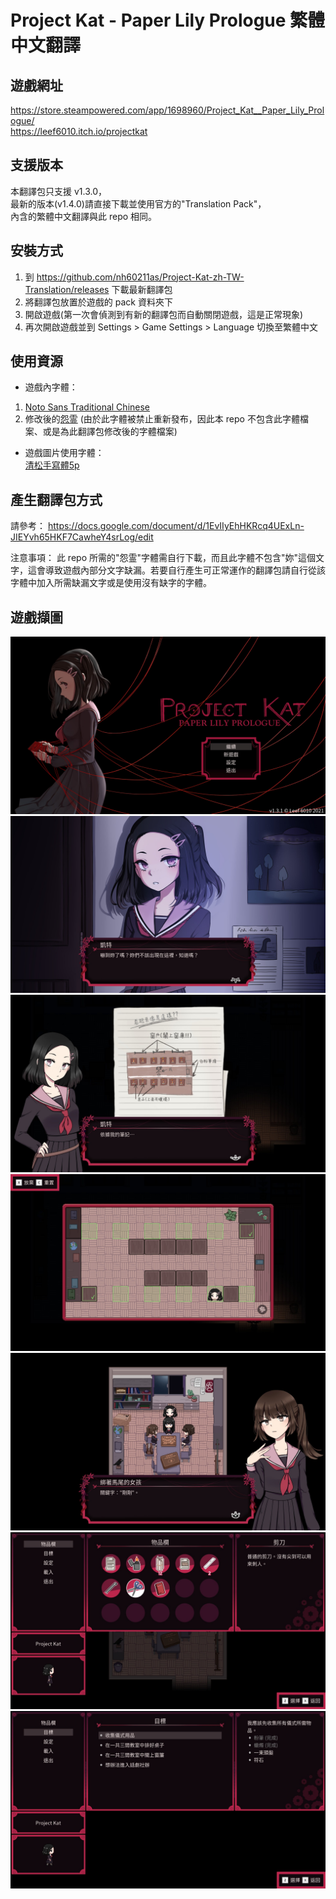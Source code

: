 # Project Kat - Paper Lily Prologue 繁體中文翻譯

## 遊戲網址
https://store.steampowered.com/app/1698960/Project_Kat__Paper_Lily_Prologue/  
https://leef6010.itch.io/projectkat

## 支援版本

本翻譯包只支援 v1.3.0，  
最新的版本(v1.4.0)請直接下載並使用官方的"Translation Pack"，  
內含的繁體中文翻譯與此 repo 相同。

## 安裝方式

1. 到 https://github.com/nh60211as/Project-Kat-zh-TW-Translation/releases 下載最新翻譯包
2. 將翻譯包放置於遊戲的 pack 資料夾下
3. 開啟遊戲(第一次會偵測到有新的翻譯包而自動關閉遊戲，這是正常現象)
4. 再次開啟遊戲並到 Settings > Game Settings > Language 切換至繁體中文

## 使用資源

* 遊戲內字體：  
1. [Noto Sans Traditional Chinese](https://fonts.google.com/noto/specimen/Noto+Sans+TC)  
2. 修改後的[怨霊](http://www.ankokukoubou.com/font/onryou.htm) (由於此字體被禁止重新發布，因此本 repo 不包含此字體檔案、或是為此翻譯包修改後的字體檔案)

* 遊戲圖片使用字體：  
[清松手寫體5p](https://github.com/jasonhandwriting/JasonHandwriting)

## 產生翻譯包方式

請參考： https://docs.google.com/document/d/1EvIIyEhHKRcq4UExLn-JIEYvh65HKF7CawheY4srLog/edit

注意事項： 此 repo 所需的"怨霊"字體需自行下載，而且此字體不包含"妳"這個文字，這會導致遊戲內部分文字缺漏。若要自行產生可正常運作的翻譯包請自行從該字體中加入所需缺漏文字或是使用沒有缺字的字體。

## 遊戲擷圖

![開始畫面](./img/1.jpg "開始畫面")
![對話1](./img/2.jpg "對話1")
![對話2](./img/3.jpg "對話2")
![小遊戲](./img/4.jpg "小遊戲")
![對話3](./img/5.jpg "對話3")
![物品欄](./img/6.jpg "物品欄")
![目標](./img/7.jpg "目標")
